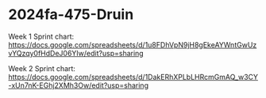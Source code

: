 # 2024fa-475-Druin

Week 1 Sprint chart: https://docs.google.com/spreadsheets/d/1u8FDhVpN9jH8gEkeAYWntGwUzvYQzqy0fHdDeJ06YIw/edit?usp=sharing

Week 2 Sprint chart: https://docs.google.com/spreadsheets/d/1DakERhXPLbLHRcmGmAQ_w3CY-xUn7nK-EGhj2XMh3Ow/edit?usp=sharing
